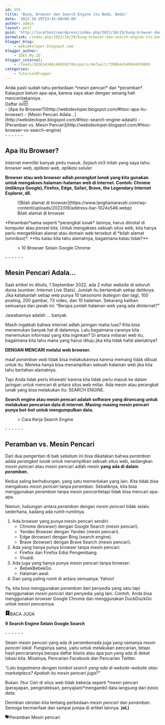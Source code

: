 ```yaml
---
id: 155
title: 'Bung, Browser dan Search Engine itu Beda, Beda!'
date: '2022-10-29T23:45:00+00:00'
author: admin
layout: post
guid: 'http://localhost/wordpress/index.php/2022/10/29/bung-browser-dan-search-engine-itu-beda-beda/'
permalink: /index.php/2022/10/29/bung-browser-dan-search-engine-itu-beda-beda/
blogger_blog:
    - webidevloper.blogspot.com
blogger_author:
    - IDEV.My.ID
blogger_internal:
    - /feeds/2636143461486592706/posts/default/7308644149944970695
categories:
    - TutorialBlogger
---
```


<div><div>Anda pasti sudah tahu perbedaan *mesin pencari* dan *peramban*. Kalaupun belum apa-apa, karena saya akan dengan senang hati menceritakannya.

<div data-htoc-state="expanded"><span><span>Daftar isi</span><span><svg height="16" width="16" xmlns="http://www.w3.org/2000/svg"><g fill="#444"><path d="M15 7H1c-.6 0-1 .4-1 1s.4 1 1 1h14c.6 0 1-.4 1-1s-.4-1-1-1z"></path><path d="M15 1H1c-.6 0-1 .4-1 1s.4 1 1 1h14c.6 0 1-.4 1-1s-.4-1-1-1zM15 13H1c-.6 0-1 .4-1 1s.4 1 1 1h14c.6 0 1-.4 1-1s-.4-1-1-1z"></path></g></svg></span></span><div>- [Apa itu Browser?](http://webidevloper.blogspot.com/#htoc-apa-itu-browser)
- [Mesin Pencari Adala…](http://webidevloper.blogspot.com/#htoc-search-engine-adalah)
- [Peramban vs. Mesin Pencari](http://webidevloper.blogspot.com/#htoc-browser-vs-search-engine)

</div></div>- - - - - -

## Apa itu Browser?

Internet memiliki banyak pintu masuk. *Sejauh ini*3 inilah yang saya tahu: *browser web, aplikasi web, aplikasi seluler.*

**Browser atau web browser adlah *perangkat lunak* yang kita gunakan untuk mengakses halaman-halaman web di internet. Contoh: Chrome (miliknya Google), Firefox, Edge, Safari, Brave, the Legendary Internet Explorer, dll.**

<figure>![Bilah alamat di browser](https://www.langitamaravati.com/wp-content/uploads/2022/09/address-bar-1024x546.webp)<figcaption>Bilah alamat di browser</figcaption></figure>*Peramban*sama seperti *perangkat lunak* lainnya, harus diinstal di komputer atau ponsel kita. Untuk mengakses sebuah situs web, kita hanya perlu mengetikkan alamat atau domain web tersebut di *bilah alamat (omnibox)*. **Itu kalau kita tahu alamatnya, bagaimana kalau tidak?**

<figure><div>> 10 Browser Selain Google Chrome

<iframe data-secret="TsigaxnNqL" frame="" height="338" marginheight="0" marginwidth="0" sandbox="allow-scripts" scrolling="no" security="restricted" src="https://www.langitamaravati.com/browser-selain-chrome/embed/#?secret=BGm98M7mHk#?secret=TsigaxnNqL" style="position: absolute; clip: rect(1px, 1px, 1px, 1px);" title="“10 Browser Selain Google Chrome” — Langit Amaravati" width="600"></iframe>

</div></figure>- - - - - -

## Mesin Pencari Adala…

Saat artikel ini ditulis, 1 September 2022, ada 2 miliar website di seluruh dunia (sumber: Internet Live Stats). Jumlah itu bertambah setiap detiknya. Jika katakanlah setiap web punya 10 taksonomi (kategori dan tag), 100 posting, 200 gambar, 73 video, dan 10 halaman. Sekarang kalikan semuanya dan jawab ini: “Berapa jumlah halaman web yang ada diinternet?”

Jawabannya adalah … banyak.

Masih ingatkah bahwa internet adlah jaringan maha luas? Kita bisa menemukan banyak hal di dalamnya. Lalu bagaimana caranya kita menemukan informasi yang kita inginkan? Di antara miliaran web itu, bagaimana kita tahu mana yang harus dituju jika kita tidak hafal alamatnya?

**DENGAN MENCARI melalui web browser.**

maaf *peramban web* tidak bisa melakukannya karena memang tidak dibuat untuk itu. Mereka hanya bisa menampilkan sebuah halaman web jika kita tahu bertahan alamatnya.

Tapi Anda tidak perlu khawatir karena kita tidak perlu masuk ke dalam jaringan untuk mencari di antara situs web miliar. Ada mesin atau perangkat lunak yang bisa melakukan itu: SEARCH ENGINE.

**Search engine atau mesin pencari adalah software yang dirancang untuk melakukan pencarian data di internet. Masing-masing mesin pencari punya bot-bot untuk mengumpulkan data.**

<figure><div>> Cara Kerja Search Engine

<iframe data-secret="KLbyUKp4DL" frame="" height="338" marginheight="0" marginwidth="0" sandbox="allow-scripts" scrolling="no" security="restricted" src="https://www.langitamaravati.com/cara-kerja-search-engine/embed/#?secret=4LkepNXheP#?secret=KLbyUKp4DL" style="position: absolute; clip: rect(1px, 1px, 1px, 1px);" title="“Cara Kerja Search Engine” — Langit Amaravati" width="600"></iframe>

</div></figure>- - - - - -

## Peramban vs. Mesin Pencari

Dari dua pengertian di bab sebelum ini bisa dikatakan bahwa *peramban* adala *perangkat lunak* untuk menampilkan sebuah situs web, sedangkan *mesin pencari* atau mesin pencari adlah mesin **yang ada di dalam *peramban*.**

Kedua saling berhubungan, yang satu memerlukan yang lain. Kita tidak bisa mengakses *mesin pencari* tanpa *peramban.* Sebaliknya, kita bisa menggunakan *peramban* tanpa *mesin pencari*tetapi tidak bisa mencari apa-apa.

Namun, hubungan antara *peramban* dengan *mesin pencari* tidak selalu sederhana, kadang ada rumit-rumitnya.

1. <span style="font-size: inherit; background-color: var(--base-3); color: var(--contrast);">Ada browser yang punya mesin pencari sendiri:</span>
    - <span style="font-size: inherit; background-color: var(--base-3); color: var(--contrast);">Chrome (browser) dengan Google Search (mesin pencari)</span>.
    - Yandex Browser dengan Yandex (mesin pencari).
    - Edge (browser) dengan Bing (search engine).
    - Brave (browser) dengan Brave Search (mesin pencari).
2. <span style="font-size: inherit; background-color: var(--base-3); color: var(--contrast);">Ada yang hanya punya browser tanpa mesin pencari:</span>
    - <span style="font-size: inherit; background-color: var(--base-3); color: var(--contrast);">Firefox dan Firefox Edisi Pengembang.</span>
    - Vivaldi.
3. <span style="font-size: inherit; background-color: var(--base-3); color: var(--contrast);">Ada juga yang hanya punya mesin pencari tanpa browser:</span>
    - <span style="font-size: inherit; background-color: var(--base-3); color: var(--contrast);"> BebekBebekGo.</span>
    - Halaman awal.
4. <span style="font-size: inherit; background-color: var(--base-3); color: var(--contrast);">Dan yang paling rumit di antara semuanya: Yahoo!</span>

Ya, kita bisa menggunakan *peramban* dari penyedia yang satu tapi menggunakan *mesin pencari* dari penyedia yang lain. Contoh, Anda bisa menggunakan browser Google Chrome dan menggunakan DuckDuckGo untuk mesin pencarinya.

<div><div><span><svg fill="currentColor" height="16" viewbox="0 0 16 16" width="16" xmlns="http://www.w3.org/2000/svg"> <path d="M2 15.5V2a2 2 0 0 1 2-2h8a2 2 0 0 1 2 2v13.5a.5.5 0 0 1-.74.439L8 13.069l-5.26 2.87A.5.5 0 0 1 2 15.5zM8.16 4.1a.178.178 0 0 0-.32 0l-.634 1.285a.178.178 0 0 1-.134.098l-1.42.206a.178.178 0 0 0-.098.303L6.58 6.993c.042.041.061.1.051.158L6.39 8.565a.178.178 0 0 0 .258.187l1.27-.668a.178.178 0 0 1 .165 0l1.27.668a.178.178 0 0 0 .257-.187L9.368 7.15a.178.178 0 0 1 .05-.158l1.028-1.001a.178.178 0 0 0-.098-.303l-1.42-.206a.178.178 0 0 1-.134-.098L8.16 4.1z" fill-rule="evenodd"></path> </svg></span><span>BACA JUGA</span>

**9 Search Engine Selain Google Search**

</div></div>- - - - - -

Selain mesin pencari yang ada di *peramban*ada juga yang namanya *mesin pencari lokal*. Fungsinya sama, yaitu untuk melakukan pencarian, tetapi hasil pencariannya berupa daftar bisnis atau apa pun yang ada di dekat lokasi kita. Misalnya, Pencarian Facebook dan Pencarian Twitter.

*“Lalu bagaimana dengan tombol search yang ada di website-website atau marketplace? Apakah itu mesin pencari juga?”*

Bukan. fitur *Cari* di situs web tidak bekerja seperti *mesin pencari (perayapan, pengindeksan, penyajian)*mengambil data langsung dari *basis data*.

Demikian obrolan kita tentang perbedaan *mesin pencari* dan *peramban*. Semoga bermanfaat dan sampai jumpa di artikel lainnya. **(eL)**

</div><span><svg aria-hidden="true" height="1em" role="img" viewbox="0 0 640 512" width="1em" xmlns="http://www.w3.org/2000/svg"><path d="M497.941 225.941L286.059 14.059A48 48 0 0 0 252.118 0H48C21.49 0 0 21.49 0 48v204.118a48 48 0 0 0 14.059 33.941l211.882 211.882c18.744 18.745 49.136 18.746 67.882 0l204.118-204.118c18.745-18.745 18.745-49.137 0-67.882zM112 160c-26.51 0-48-21.49-48-48s21.49-48 48-48 48 21.49 48 48-21.49 48-48 48zm513.941 133.823L421.823 497.941c-18.745 18.745-49.137 18.745-67.882 0l-.36-.36L527.64 323.522c16.999-16.999 26.36-39.6 26.36-63.64s-9.362-46.641-26.36-63.64L331.397 0h48.721a48 48 0 0 1 33.941 14.059l211.882 211.882c18.745 18.745 18.745 49.137 0 67.882z" fill="currentColor"></path></svg></span><span><span>Peramban</span> <span>Mesin pencari</span></span>

</div>